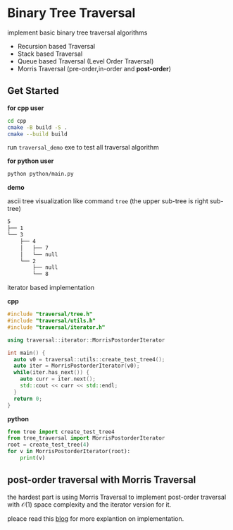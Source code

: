 # Binary Tree Traversal

implement basic binary tree traversal algorithms

- Recursion based Traversal
- Stack based Traversal
- Queue based Traversal (Level Order Traversal)
- Morris Traversal (pre-order,in-order and **post-order**)


## Get Started

**for cpp user**
```bash
cd cpp
cmake -B build -S .
cmake --build build
```
run `traversal_demo` exe to test all traversal algorithm

**for python user**
```bash
python python/main.py
```

**demo**

ascii tree visualization like command `tree` (the upper sub-tree is right sub-tree)
```bash
5
├── 1
└── 3
    ├── 4
    │   ├── 7
    │   └── null
    └── 2
        ├── null
        └── 8
```

iterator based implementation

**cpp**
```c++
#include "traversal/tree.h"
#include "traversal/utils.h"
#include "traversal/iterator.h"

using traversal::iterator::MorrisPostorderIterator

int main() {
  auto v0 = traversal::utils::create_test_tree4();
  auto iter = MorrisPostorderIterator(v0);
  while(iter.has_next()) {
    auto curr = iter.next();
    std::cout << curr << std::endl;
  }
  return 0;
}
```

**python**
```python
from tree import create_test_tree4
from tree_traversal import MorrisPostorderIterator 
root = create_test_tree(4)
for v in MorrisPostorderIterator(root):
    print(v)
```


## post-order traversal with Morris Traversal

the hardest part is using Morris Traversal to implement post-order traversal with $\mathcal{O}(1)$ space complexity and the iterator version for it.

pleace read this [blog](https://purewhitevk.github.io/posts/7a74/#%E5%90%8E%E5%BA%8F%E9%81%8D%E5%8E%86) for more explantion on implementation.  